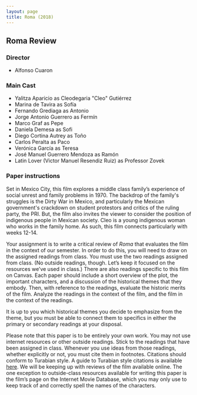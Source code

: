 ```yaml
---
layout: page
title: Roma (2018)
---
```


## Roma Review

### Director

* Alfonso Cuaron

### Main Cast


* Yalitza Aparicio as Cleodegaria "Cleo" Gutiérrez
* Marina de Tavira as Sofía
* Fernando Grediaga as Antonio
* Jorge Antonio Guerrero as Fermín
* Marco Graf as Pepe
* Daniela Demesa as Sofi
* Diego Cortina Autrey as Toño
* Carlos Peralta as Paco
* Verónica García as Teresa
* José Manuel Guerrero Mendoza as Ramón
* Latin Lover (Victor Manuel Resendiz Ruiz) as Professor Zovek

### Paper instructions

Set in Mexico City, this film explores a middle class family’s experience of
social unrest and family problems in 1970. The backdrop of the family's
struggles is the Dirty War in Mexico, and particularly the Mexican government's
crackdown on student protestors and critics of the ruling party, the PRI. But,
the film also invites the viewer to consider the position of indigenous people
in Mexican society. Cleo is a young indigenous woman who works in the family
home. As such, this film connects particularly with weeks 12-14.

Your assignment is to write a critical review of *Roma* that evaluates the film
in the context of our semester. In order to do this, you will need to draw on
the assigned readings from class. You must use the two readings assigned from
class. (No outside readings, though. Let’s keep it focused on the resources
we’ve used in class.) There are also readings specific to this film on Canvas.
Each paper should include a short overview of the plot,
the important characters, and a discussion of the historical themes that they
embody. Then, with reference to the readings, evaluate the historic merits of
the film. Analyze the readings in the context of the film, and the film in the
context of the readings.

It is up to you which historical themes you decide to emphasize from the theme,
but you must be able to connect them to specifics in either the primary or
secondary readings at your disposal.

Please note that this paper is to be entirely your own work. You may not use
internet resources or other outside readings. Stick to the readings that have
been assigned in class. Whenever you use ideas from those readings, whether
explicitly or not, you must cite them in footnotes. Citations should conform to
Turabian style. A guide to Turabian style citations is available
[here](https://libguides.utk.edu/c.php?g=188584&p=3122379#s-lg-box-9616961). We
will be keeping up with reviews of the film available online. The one exception
to outside-class resources available for writing this paper is the film’s page
on the Internet Movie Database, which you may only use to keep track of and
correctly spell the names of the characters.

